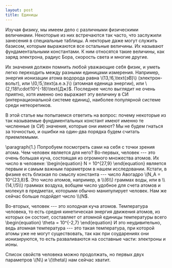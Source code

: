 ```yaml
---
layout: post
title: Единицы
---
```

Изучая физику, мы имеем дело с различными физическими величинами. Некоторые из них встречаются так часто, что заслужили занесения в специальные таблицы. А некторые даже могут служить базисом, которым выражаются все остальные величины. Их называют фундаментальными константами. К ним относятся такие величины, как заряд электрона, радиус Бора, скорость света и многие другие.

Их значения должен помнить любой уважающие себя физик, и уметь легко переходить между разными единицами измерения. Например, энергия ионизации атома водорода равна \\(13,\!6\,\text{эВ}\\) (электрон-вольт), или \\(0,\!5\,\text{а.е.э.}\\) (атомная еденица энергии), или \\(2,\!18\!\cdot\!10^{-18}\text{Дж}$. Последнее число выглядит не очень приятно, хотя именно оно выражает эту величину в СИ (интернациональной системе единиц), наиболее популярной системе среди нетеоретиков.

В этой статье мы попытаемся ответить на вопрос: почему некоторые из так называемые фундаментальных констант имеют именно те численные (в СИ) значения, которые они имеют? Мы не будем гнаться за точностью, и ошибки на один-два порядка будем считать приемлемыми.

\paragraph{1.}
Попробуем посмотреть сами на себя с точки зрения атома. Чем человек является для него? Во-первых, человек --- это очень большая куча, состоящая из огромного множества атомов. Их число в человеке:
\begin{equation}
N = 10^{27,9}
\end{equation}
является первым и самым важным параметром в нашем исследовании. Кстати, в физике есть близкая по смыслу константа --- число Авогадро \\(N_A = 10^{23,8}$. Это число атомов, например, в \\(6\\) граммах воды, или в \\(14,\!5\\) граммах воздуха, вобщем число удобное для счета атомов и молекул в предметах, которыми обычно манипулирует человек. Нам же сейчас больше подойдет число \\(N$.

Во-вторых, человек --- это холодная куча атомов. Температура человека, то есть средня кинетическая энергия движения атомов, из которых он состоит, составляет от атомной единицы температуры всего
\begin{equation}
\theta = 10^{-2,7}
\end{equation}
И это неудивительно, ведь атомная температура --- это такая температура, при которой атомы уже не могут существовать, так как при соударениях они ионизируются, то есть разваливаются на составные части: электроны и ионы.

Список свойств человека можно продолжать, но первых двух параметров \\(N\\) и \\(\theta\\) нам сейчас хватит.
